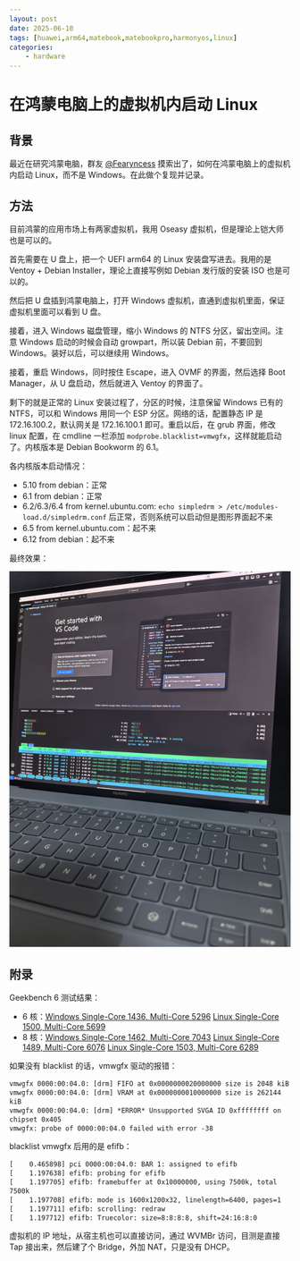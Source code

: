 ```yaml
---
layout: post
date: 2025-06-10
tags: [huawei,arm64,matebook,matebookpro,harmonyos,linux]
categories:
    - hardware
---
```


# 在鸿蒙电脑上的虚拟机内启动 Linux

## 背景

最近在研究鸿蒙电脑，群友 [@Fearyncess](https://github.com/Fearyncess) 摸索出了，如何在鸿蒙电脑上的虚拟机内启动 Linux，而不是 Windows。在此做个复现并记录。

<!-- more -->

## 方法

目前鸿蒙的应用市场上有两家虚拟机，我用 Oseasy 虚拟机，但是理论上铠大师也是可以的。

首先需要在 U 盘上，把一个 UEFI arm64 的 Linux 安装盘写进去。我用的是 Ventoy + Debian Installer，理论上直接写例如 Debian 发行版的安装 ISO 也是可以的。

然后把 U 盘插到鸿蒙电脑上，打开 Windows 虚拟机，直通到虚拟机里面，保证虚拟机里面可以看到 U 盘。

接着，进入 Windows 磁盘管理，缩小 Windows 的 NTFS 分区，留出空间。注意 Windows 启动的时候会自动 growpart，所以装 Debian 前，不要回到 Windows。装好以后，可以继续用 Windows。

接着，重启 Windows，同时按住 Escape，进入 OVMF 的界面，然后选择 Boot Manager，从 U 盘启动，然后就进入 Ventoy 的界面了。

剩下的就是正常的 Linux 安装过程了，分区的时候，注意保留 Windows 已有的 NTFS，可以和 Windows 用同一个 ESP 分区。网络的话，配置静态 IP 是 172.16.100.2，默认网关是 172.16.100.1 即可。重启以后，在 grub 界面，修改 linux 配置，在 cmdline 一栏添加 `modprobe.blacklist=vmwgfx`，这样就能启动了。内核版本是 Debian Bookworm 的 6.1。

各内核版本启动情况：

- 5.10 from debian：正常
- 6.1 from debian：正常
- 6.2/6.3/6.4 from kernel.ubuntu.com: `echo simpledrm > /etc/modules-load.d/simpledrm.conf` 后正常，否则系统可以启动但是图形界面起不来
- 6.5 from kernel.ubuntu.com：起不来
- 6.12 from debian：起不来

最终效果：

![](./linux-vm-on-harmonyos-computer.png)

## 附录

Geekbench 6 测试结果：

- 6 核：[Windows Single-Core 1436, Multi-Core 5296](https://browser.geekbench.com/v6/cpu/12309313) [Linux Single-Core 1500, Multi-Core 5699](https://browser.geekbench.com/v6/cpu/12373700)
- 8 核：[Windows Single-Core 1462, Multi-Core 7043](https://browser.geekbench.com/v6/cpu/12309427) [Linux Single-Core 1489, Multi-Core 6076](https://browser.geekbench.com/v6/cpu/12373488) [Linux Single-Core 1503, Multi-Core 6289](https://browser.geekbench.com/v6/cpu/12373797)

如果没有 blacklist 的话，vmwgfx 驱动的报错：

```log
vmwgfx 0000:00:04.0: [drm] FIFO at 0x0000000020000000 size is 2048 kiB
vmwgfx 0000:00:04.0: [drm] VRAM at 0x0000000010000000 size is 262144 kiB
vmwgfx 0000:00:04.0: [drm] *ERROR* Unsupported SVGA ID 0xffffffff on chipset 0x405
vmwgfx: probe of 0000:00:04.0 failed with error -38
```

blacklist vmwgfx 后用的是 efifb：

```log
[    0.465898] pci 0000:00:04.0: BAR 1: assigned to efifb
[    1.197638] efifb: probing for efifb
[    1.197705] efifb: framebuffer at 0x10000000, using 7500k, total 7500k
[    1.197708] efifb: mode is 1600x1200x32, linelength=6400, pages=1
[    1.197711] efifb: scrolling: redraw
[    1.197712] efifb: Truecolor: size=8:8:8:8, shift=24:16:8:0
```

虚拟机的 IP 地址，从宿主机也可以直接访问，通过 WVMBr 访问，目测是直接 Tap 接出来，然后建了个 Bridge，外加 NAT，只是没有 DHCP。
